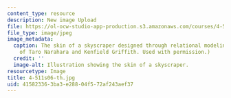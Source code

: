 ```yaml
---
content_type: resource
description: New image Upload
file: https://ol-ocw-studio-app-production.s3.amazonaws.com/courses/4-511-digital-mock-up-workshop-spring-2006/415823363ba3e28804f572af243aef37_4-511s06-th.jpg
file_type: image/jpeg
image_metadata:
  caption: The skin of a skyscraper designed through relational modeling. (Image courtesy
    of Taro Narahara and Kenfield Griffith. Used with permission.)
  credit: ''
  image-alt: Illustration showing the skin of a skyscraper.
resourcetype: Image
title: 4-511s06-th.jpg
uid: 41582336-3ba3-e288-04f5-72af243aef37
---
```

